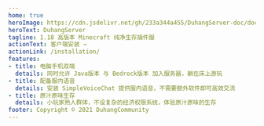```yaml
---
home: true
heroImage: https://cdn.jsdelivr.net/gh/233a344a455/DuhangServer-doc/docs/icon.png
heroText: DuhangServer
tagline: 1.18 高版本 Minecraft 纯净生存插件服
actionText: 客户端安装 →
actionLink: /installation/
features:
- title: 电脑手机双端
  details: 同时允许 Java版本 与 Bedrock版本 加入服务器，躺在床上游玩
- title: 配备服内语音
  details: 安装 SimpleVoiceChat 提供服内语音，不需要额外软件即可高效交流
- title: 原汁原味生存
  details: 小玩家熟人群体，不设复杂的经济权限系统，体验原汁原味的生存
footer: Copyright © 2021 DuhangCommunity
---
```

